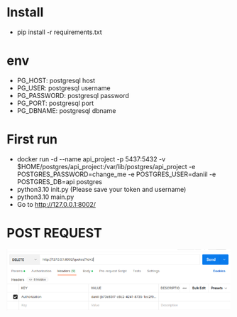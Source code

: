 # Install

- pip install -r requirements.txt

# env

- PG_HOST: postgresql host
- PG_USER: postgresql username
- PG_PASSWORD: postgresql password
- PG_PORT: postgresql port
- PG_DBNAME: postgresql dbname

# First run 

- docker run -d --name api_project -p 5437:5432 -v $HOME/postgres/api_project:/var/lib/postgres/api_project -e POSTGRES_PASSWORD=change_me -e POSTGRES_USER=daniil -e POSTGRES_DB=api postgres
- python3.10 init.py (Please save your token and username)
- python3.10 main.py
- Go to http://127.0.0.1:8002/

# POST REQUEST

![alt text](examples/delete.png) 